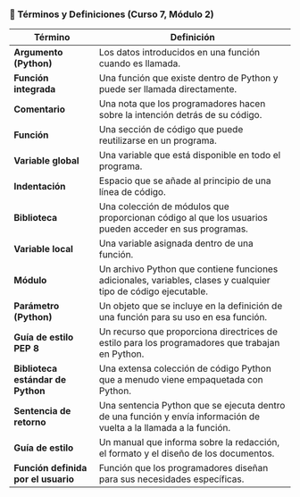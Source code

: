 
### 🧠 Términos y Definiciones (Curso 7, Módulo 2)

|**Término**|**Definición**|
|---|---|
|**Argumento (Python)**|Los datos introducidos en una función cuando es llamada.|
|**Función integrada**|Una función que existe dentro de Python y puede ser llamada directamente.|
|**Comentario**|Una nota que los programadores hacen sobre la intención detrás de su código.|
|**Función**|Una sección de código que puede reutilizarse en un programa.|
|**Variable global**|Una variable que está disponible en todo el programa.|
|**Indentación**|Espacio que se añade al principio de una línea de código.|
|**Biblioteca**|Una colección de módulos que proporcionan código al que los usuarios pueden acceder en sus programas.|
|**Variable local**|Una variable asignada dentro de una función.|
|**Módulo**|Un archivo Python que contiene funciones adicionales, variables, clases y cualquier tipo de código ejecutable.|
|**Parámetro (Python)**|Un objeto que se incluye en la definición de una función para su uso en esa función.|
|**Guía de estilo PEP 8**|Un recurso que proporciona directrices de estilo para los programadores que trabajan en Python.|
|**Biblioteca estándar de Python**|Una extensa colección de código Python que a menudo viene empaquetada con Python.|
|**Sentencia de retorno**|Una sentencia Python que se ejecuta dentro de una función y envía información de vuelta a la llamada a la función.|
|**Guía de estilo**|Un manual que informa sobre la redacción, el formato y el diseño de los documentos.|
|**Función definida por el usuario**|Función que los programadores diseñan para sus necesidades específicas.|